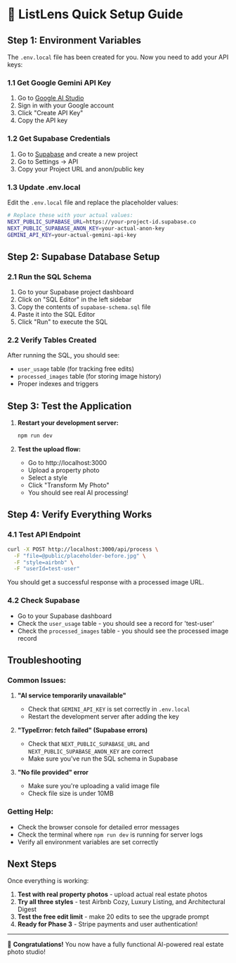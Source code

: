 # 🚀 ListLens Quick Setup Guide

## Step 1: Environment Variables

The `.env.local` file has been created for you. Now you need to add your API keys:

### 1.1 Get Google Gemini API Key
1. Go to [Google AI Studio](https://makersuite.google.com/app/apikey)
2. Sign in with your Google account
3. Click "Create API Key"
4. Copy the API key

### 1.2 Get Supabase Credentials
1. Go to [Supabase](https://supabase.com) and create a new project
2. Go to Settings → API
3. Copy your Project URL and anon/public key

### 1.3 Update .env.local
Edit the `.env.local` file and replace the placeholder values:

```bash
# Replace these with your actual values:
NEXT_PUBLIC_SUPABASE_URL=https://your-project-id.supabase.co
NEXT_PUBLIC_SUPABASE_ANON_KEY=your-actual-anon-key
GEMINI_API_KEY=your-actual-gemini-api-key
```

## Step 2: Supabase Database Setup

### 2.1 Run the SQL Schema
1. Go to your Supabase project dashboard
2. Click on "SQL Editor" in the left sidebar
3. Copy the contents of `supabase-schema.sql` file
4. Paste it into the SQL Editor
5. Click "Run" to execute the SQL

### 2.2 Verify Tables Created
After running the SQL, you should see:
- `user_usage` table (for tracking free edits)
- `processed_images` table (for storing image history)
- Proper indexes and triggers

## Step 3: Test the Application

1. **Restart your development server:**
   ```bash
   npm run dev
   ```

2. **Test the upload flow:**
   - Go to http://localhost:3000
   - Upload a property photo
   - Select a style
   - Click "Transform My Photo"
   - You should see real AI processing!

## Step 4: Verify Everything Works

### 4.1 Test API Endpoint
```bash
curl -X POST http://localhost:3000/api/process \
  -F "file=@public/placeholder-before.jpg" \
  -F "style=airbnb" \
  -F "userId=test-user"
```

You should get a successful response with a processed image URL.

### 4.2 Check Supabase
- Go to your Supabase dashboard
- Check the `user_usage` table - you should see a record for 'test-user'
- Check the `processed_images` table - you should see the processed image record

## Troubleshooting

### Common Issues:

1. **"AI service temporarily unavailable"**
   - Check that `GEMINI_API_KEY` is set correctly in `.env.local`
   - Restart the development server after adding the key

2. **"TypeError: fetch failed" (Supabase errors)**
   - Check that `NEXT_PUBLIC_SUPABASE_URL` and `NEXT_PUBLIC_SUPABASE_ANON_KEY` are correct
   - Make sure you've run the SQL schema in Supabase

3. **"No file provided" error**
   - Make sure you're uploading a valid image file
   - Check file size is under 10MB

### Getting Help:
- Check the browser console for detailed error messages
- Check the terminal where `npm run dev` is running for server logs
- Verify all environment variables are set correctly

## Next Steps

Once everything is working:
1. **Test with real property photos** - upload actual real estate photos
2. **Try all three styles** - test Airbnb Cozy, Luxury Listing, and Architectural Digest
3. **Test the free edit limit** - make 20 edits to see the upgrade prompt
4. **Ready for Phase 3** - Stripe payments and user authentication!

---

🎉 **Congratulations!** You now have a fully functional AI-powered real estate photo studio!
